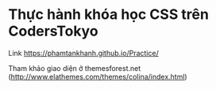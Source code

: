 # Thực hành khóa học CSS trên CodersTokyo
Link https://phamtankhanh.github.io/Practice/ 

Tham khảo giao diện ở themesforest.net (http://www.elathemes.com/themes/colina/index.html)
